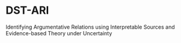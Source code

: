 # DST-ARI
Identifying Argumentative Relations using Interpretable Sources and Evidence-based Theory under Uncertainty

